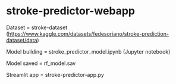 # stroke-predictor-webapp

Dataset = stroke-dataset (https://www.kaggle.com/datasets/fedesoriano/stroke-prediction-dataset/data)

Model building = stroke_predictor_model.ipynb (Jupyter notebook)

Model saved = rf_model.sav

Streamlit app = stroke-predictor-app.py

